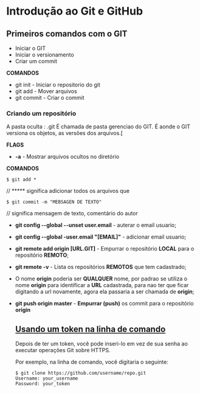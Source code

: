 # Introdução ao Git e GitHub #

## Primeiros comandos com o GIT



- Iniciar o GIT
- Iniciar o versionamento
- Criar um commit



**COMANDOS**

- git init - Iniciar o repositorio do git 
- git add - Mover arquivos
- git commit - Criar o commit



### Criando um repositório

A pasta oculta : .git
É chamada de pasta gerenciao do GIT.
É aonde o GIT versiona os objetos, as versões dos arquivos.[

**FLAGS**

- **-a** - Mostrar arquivos ocultos no diretório

**COMANDOS**

```
$ git add *
```

// ***** significa adicionar todos os arquivos que 

```
$ git commit -m "MEBSAGEN DE TEXTO"
```

// significa mensagem de texto, comentário do autor





- **git config --global --unset user.email** - auterar o email usuario;
- **git config --global -user.email "[EMAIL]"** - adicionar email usuario;
- **git remote add origin [URL.GIT]**  - Empurrar o repositório **LOCAL** para o repositório **REMOTO**;
- **git remote -v** - Lista os repositórios **REMOTOS** que tem cadastrado;
- O nome **origin** poderia ser **QUALQUER** nome, por padrao se utiliza o nome **origin** para identificar a **URL** cadastrada, para nao ter que ficar digitando a url novamente, agora ela passaria a ser chamada de **origin**;
- **git push origin master**  - **Empurrar (push)** os commit para o repositório **origin** 

  

  

  ## [Usando um token na linha de comando](https://docs.github.com/en/github/authenticating-to-github/keeping-your-account-and-data-secure/creating-a-personal-access-token#using-a-token-on-the-command-line)

  Depois de ter um token, você pode inseri-lo em vez de sua senha ao executar operações Git sobre HTTPS.

  Por exemplo, na linha de comando, você digitaria o seguinte:

  ```shell
  $ git clone https://github.com/username/repo.git
  Username: your_username
  Password: your_token
  ```

  

